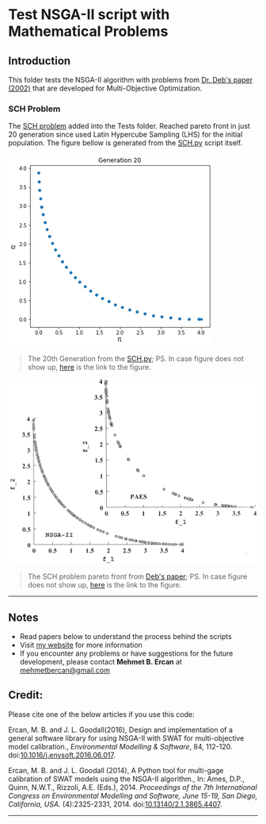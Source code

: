 # Test NSGA-II script with Mathematical Problems 



## Introduction

This folder tests the NSGA-II algorithm with problems from [Dr. Deb's paper (2002)](<https://ieeexplore.ieee.org/document/996017>) that are developed for Multi-Objective Optimization.


### SCH Problem

The [SCH problem](<https://github.com/mehmetbercan/NSGA-II_Python_for_SWAT_model/blob/5a484051b352d55123e97c11461588b15cda682b/Tests/SCH.py#L26>) added into the Tests folder. Reached pareto front in just 20 generation since used Latin Hypercube Sampling (LHS) for the initial population. The figure bellow is generated from the [SCH.py](<https://github.com/mehmetbercan/NSGA-II_Python_for_SWAT_model/blob/5a484051b352d55123e97c11461588b15cda682b/Tests/SCH.py>) script itself.

![SCH_Pareto](./images/SCH_Pareto.png "SCH_Pareto")
  > The 20th Generation from the [SCH.py](<https://github.com/mehmetbercan/NSGA-II_Python_for_SWAT_model/blob/5a484051b352d55123e97c11461588b15cda682b/Tests/SCH.py>); PS. In case figure does not show up, [here](<https://github.com/mehmetbercan/NSGA-II_Python_for_SWAT_model/blob/56bac2932b1235295862a17423a10b45cc8e8684/images/SCH_Pareto.png>) is the link to the figure.
 
![SCH_Pareto_Deb](./images/SCH_Pareto_Deb.png "SCH_Pareto_Deb")
  > The SCH problem pareto front from [Deb's paper](<https://ieeexplore.ieee.org/document/996017>); PS. In case figure does not show up, [here](<https://github.com/mehmetbercan/NSGA-II_Python_for_SWAT_model/blob/56bac2932b1235295862a17423a10b45cc8e8684/images/SCH_Pareto_Deb.png>) is the link to the figure.
	
	
	
	
	
************
## Notes

*  Read papers below to understand the process behind the scripts
*  Visit [my website](<http://mehmetbercan.com/research/researchCal.html>) for more information
*  If you encounter any problems or have suggestions for the future development, please contact **Mehmet B. Ercan** at mehmetbercan@gmail.com


## Credit:

Please cite one of the below articles if you use this code:

Ercan, M. B. and J. L. Goodall(2016), Design and implementation of a general software library for using NSGA-II with SWAT for multi-objective model calibration., *Environmental Modelling & Software*, 84, 112-120. doi:[10.1016/j.envsoft.2016.06.017](<http://www.sciencedirect.com/science/article/pii/S1364815216302547>).

Ercan, M. B. and J. L. Goodall (2014), A Python tool for multi-gage calibration of SWAT models using the NSGA-II algorithm., In: Ames, D.P., Quinn, N.W.T., Rizzoli, A.E. (Eds.), 2014. *Proceedings of the 7th International Congress on Environmental Modelling and Software, June 15-19, San Diego, California, USA*. (4):2325-2331, 2014. doi:[10.13140/2.1.3865.4407](<https://www.researchgate.net/publication/264373424_A_Python_Tool_for_Multi-Gage_Calibration_of_SWAT_Models_using_the_NSGA-II_Algorithm?channel=doi&linkId=53da56850cf2631430c8182a&showFulltext=true>). 
************

